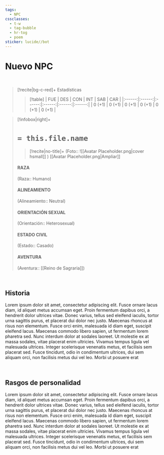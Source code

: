 ```yaml
---
tags:
  - NPC
cssclasses:
  - t-w
  - tag-bubble
  - hr-tog
  - poem
sticker: lucide//bot
---
```

<!--ATENCIÓN: Deberás usar el plugin "Dataview" para poder utilizar esta plantilla. Haz caso a los comentarios que vayas viendo por la hoja-->

# Nuevo NPC
<br>

>[!recite|bg-c-red]+ Estadísticas
>>[!table]
>>|  FUE   |  DES   |  CON   |  INT   |  SAB   |  CAR   |
>>|:------:|:------:|:------:|:------:|:------:|:------:|
>>|  0 (+1)  |  0 (+1)  |  0 (+1)  |  0 (+1)  |  0 (+1)  |  0 (+1)  | 
>><!--Edita solo estos valores de arriba-->

> [!infobox|right]+
># `= this.file.name` <!--No lo toques, se actualiza con el encabezado o el titulo de la página-->
>
>>[!recite|no-title]+
>>(Foto:: ![[Avatar Placeholder.png|cover hsmall]] )<!--edita esta imagen-->
>>[[Avatar Placeholder.png|Ampliar]] <!--muestra la imagen en grande-->
>
>#### RAZA
><!--Añade la razas dentro de los corchetes-->
>(Raza:: Humano)
>
>#### ALINEAMIENTO
><!--Edita el alineamiento dentro de los corchetes-->
>(Alineamiento:: Neutral)
>
>#### ORIENTACIÓN SEXUAL
><!--Edita la orientación dentro de los corchetes-->
>(Orientación:: Heterosexual)
>
>#### ESTADO CIVIL
><!--Edita el Estado Civil dentro de los corchetes-->
>(Estado:: Casado)
>
>#### AVENTURA
><!--Edita el enlace al link de tu aventura-->
>(Aventura:: [[Reino de Sagraria]])

<br>

##  Historia

Lorem ipsum dolor sit amet, consectetur adipiscing elit. Fusce ornare lacus diam, id aliquet metus accumsan eget. Proin fermentum dapibus orci, a hendrerit dolor ultrices vitae. Donec varius, tellus sed eleifend iaculis, tortor urna sagittis purus, et placerat dui dolor nec justo. Maecenas rhoncus at risus non elementum. Fusce orci enim, malesuada id diam eget, suscipit eleifend lacus. Maecenas commodo libero sapien, ut fermentum lorem pharetra sed. Nunc interdum dolor at sodales laoreet. Ut molestie ex at massa sodales, vitae placerat enim ultricies. Vivamus tempus ligula vel malesuada ultrices. Integer scelerisque venenatis metus, et facilisis sem placerat sed. Fusce tincidunt, odio in condimentum ultrices, dui sem aliquam orci, non facilisis metus dui vel leo. Morbi ut posuere erat

<br>

## Rasgos de personalidad
Lorem ipsum dolor sit amet, consectetur adipiscing elit. Fusce ornare lacus diam, id aliquet metus accumsan eget. Proin fermentum dapibus orci, a hendrerit dolor ultrices vitae. Donec varius, tellus sed eleifend iaculis, tortor urna sagittis purus, et placerat dui dolor nec justo. Maecenas rhoncus at risus non elementum. Fusce orci enim, malesuada id diam eget, suscipit eleifend lacus. Maecenas commodo libero sapien, ut fermentum lorem pharetra sed. Nunc interdum dolor at sodales laoreet. Ut molestie ex at massa sodales, vitae placerat enim ultricies. Vivamus tempus ligula vel malesuada ultrices. Integer scelerisque venenatis metus, et facilisis sem placerat sed. Fusce tincidunt, odio in condimentum ultrices, dui sem aliquam orci, non facilisis metus dui vel leo. Morbi ut posuere erat